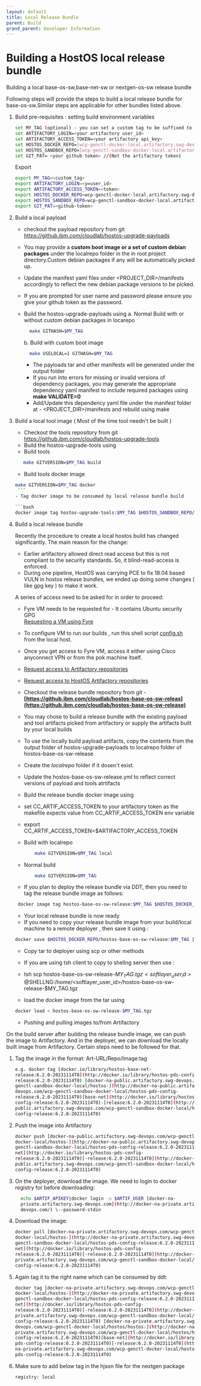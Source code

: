 ```yaml
---
layout: default
title: Local Release Bundle 
parent: Build
grand_parent: Developer Information
---
```



# Building a HostOS local release bundle

Building a local base-os-sw,base-net-sw or nextgen-os-sw release bundle

Following steps will provide the steps to build a local release bundle for
base-os-sw.Similar steps are applicable for other bundles listed above.

1. Build pre-requisites : setting build environment variables

      ```bash
      set MY_TAG (optional) - you can set a custom tag to be suffixed to all artifacts generated after build. eg. 3.0.0-hp24032021
      set ARTIFACTORY_LOGIN=<your artifactory user_id>
      set ARTIFACTORY_ACCESS_TOKEN=<your artifactory api_key>
      set HOSTOS_DOCKER_REPO=[wcp-genctl-docker-local.artifactory.swg-devops.com/hostos](http://wcp-genctl-docker-local.artifactory.swg-devops.com/hostos)
      set HOSTOS_SANDBOX_REPO=[wcp-genctl-sandbox-docker-local.artifactory.swg-devops.com/hostos](http://wcp-genctl-sandbox-docker-local.artifactory.swg-devops.com/hostos)
      set GIT_PAT= <your github token> //(Not the artifactory token)
      ```

      Export

      ``` bash
      export MY_TAG=<custom_tag>
      export ARTIFACTORY_LOGIN=<y=user_id>
      export ARTIFACTORY_ACCESS_TOKEN=<token>
      export HOSTOS_DOCKER_REPO=wcp-genctl-docker-local.artifactory.swg-devops.com/hostos
      export HOSTOS_SANDBOX_REPO=wcp-genctl-sandbox-docker-local.artifactory.swg-devops.com/hostos
      export GIT_PAT=<github-token>
      ```
  
2. Build a local payload

      - checkout the payload repository from git https://github.ibm.com/cloudlab/hostos-upgrade-payloads
      - You may provide a **custom boot image or a set of custom debian packages** under the localrepo folder in the in root project directory.Custom debian packages if any will be automatically picked up.
      - Update the manifest yaml files under <PROJECT_DIR>/manifests accordingly to reflect the new debian package versions to be picked.
      - If you are prompted for user name and password please ensure you give your github token as the password.
      - Build the hostos-upgrade-payloads using
      a. Normal Build with or without custom debian packages in locarepo

        ```bash
          make GITHASH=$MY_TAG
        ```

        b. Build with custom boot image

        ```bash
          make USELOCAL=1 GITHASH=$MY_TAG
        ```

        - The payloads tar and other manifests will be generated under the output folder
        - If you run into errors for missing or invalid versions of dependency packages, you may generate the appropriate dependency yaml manifest to include required packages using **make VALIDATE=0**
        - Add/Update this dependency yaml file under the manifest folder at - <PROJECT_DIR>/manifests and rebuild using make

3. Build a local tool image ( Most of the time tool needn't be built )

      - Checkout the tools repository from git  https://github.ibm.com/cloudlab/hostos-upgrade-tools
      - Build the hostos-upgrade-tools using
      - Build tools

      ```bash
         make GITVERSION=$MY_TAG build
      ```
      - Build tools docker image
      ```bash 
      make GITVERSION=$MY_TAG docker
       ```
      - Tag docker image to be consumed by local release bundle build
      
      ```bash
      docker image tag hostos-upgrade-tools:$MY_TAG $HOSTOS_SANDBOX_REPO/hostos-validate-tools:$MY_TAG
      
      ```

4. Build a local release bundle

    Recently the procedure to create a local hostos build has changed
    significantly. The main reason for the change:

    - Earlier artifactory allowed direct read access but this is not compliant to the security standards. So, it blind-read-access is enforced.
    - During one pipeline, HostOS was carrying PCE to fix 18.04 based VULN in hostos release bundles, we ended up doing some changes ( like gpg key ) to make it work.

     A series of access need to be asked for in order to proceed:

    - Fyre VM needs to be requested for - It contains Ubuntu security GPG  
    [Requesting a VM using Fyre](Requesting-a-VM-using-Fyre_201457902.html)  

    - To configure VM to run our builds , run this shell script
    [config.sh](https://confluence.swg.usma.ibm.com:8445/download/attachments/157353569/config.sh?version=1&modificationDate=1659407338739&api=v2)
    from the local host.

    - Once you get access to Fyre VM, access it either using Cisco anyconnect VPN or
    from the pok machine itself.

    - [Request access to Artifactory repositories](https://confluence.swg.usma.ibm.com:8445/display/DevOps/Request+access+to+Artifactory+repositories)
    - [Request access to HostOS Artifactory repositories](https://confluence.swg.usma.ibm.com:8445/display/HCP/Request+access+to+HostOS+Artifactory+repositories)
    - Checkout the release bundle repository from git - **[https://github.ibm.com/cloudlab/hostos-base-os-sw-releas](https://github.ibm.com/cloudlab/hostos-base-os-sw-release)**

    - You may chose to build a release bundle with the existing payload and tool artifacts picked from artifactory or supply the artifacts built by your local builds
    - To use the locally build payload artifacts, copy the contents from the output folder of hostos-upgrade-payloads to localrepo folder of hostos-base-os-sw-release
    - Create the _localrepo_ folder if it dosen't exist.
    - Update the hostos-base-os-sw-release.yml to reflect correct versions of payload and tools atrtifacts
    - Build the release bundle docker image using 
    - set CC_ARTIF_ACCESS_TOKEN to your artifactory token as the makefile expects value from CC_ARTIF_ACCESS_TOKEN env variable
    - export CC_ARTIF_ACCESS_TOKEN=$ARTIFACTORY_ACCESS_TOKEN
    - Build with localrepo

      ```bash
          make GITVERSION=$MY_TAG local
      ```

    - Normal build

      ```bash
          make GITVERSION=$MY_TAG
      ```

    - If you plan to deploy the release bundle via DDT, then you need to tag the release bundle image as follows:

     ```bash
      docker image tag hostos-base-os-sw-release:$MY_TAG $HOSTOS_DOCKER_REPO/hostos-base-os-sw-release:$MY_TAG
     ```

    - Your local release bundle is now ready
    - If you need to copy your release bundle image from your build/local machine to a remote deployer , then save it using :
  
    ```bash
    docker save $HOSTOS_DOCKER_REPO/hostos-base-os-sw-release:$MY_TAG | gzip > hostos-base-os-sw-release-$MY_TAG.tgz
     ```

    - Copy tar to deployer using scp or other methods

    - If you are using tsh client to copy to shellng server then use :

    - tsh scp hostos-base-os-sw-release-$MY_TAG.tgz <softlayer_user_id>@$SHELLNG:/home/<softlayer_user_id>/hostos-base-os-sw-release-$MY_TAG.tgz

    - load the docker image from the tar using

    ```bash
    docker load < hostos-base-os-sw-release-$MY_TAG.tgz
    ```
 
     - Pushing and pulling images to/from Artifactory

On the build server after building the release bundle image, we can push the
image to Artifactory. And in the deployer, we can download the locally built
image from Artifactory. Certain steps need to be followed for that.

1. Tag the image in the format: Art-URL/Repo/Image:tag  

      ```bash
      e.g. docker tag [docker.io/library/hostos-base-net-
      release:6.2.0-20231114T0](http://docker.io/library/hostos-pds-config-
      release:6.2.0-20231114T0) [docker-na-public.artifactory.swg-devops.com/wcp-
      genctl-sandbox-docker-local/hostos-](http://docker-na-public.artifactory.swg-
      devops.com/wcp-genctl-sandbox-docker-local/hostos-pds-config-
      release:6.2.0-20231114T0)[base-net](http://docker.io/library/hostos-pds-
      config-release:6.2.0-20231114T0)-[release:6.2.0-20231114T0](http://docker-na-
      public.artifactory.swg-devops.com/wcp-genctl-sandbox-docker-local/hostos-pds-
      config-release:6.2.0-20231114T0)
      ```

2. Push the image into Artifactory  

      ```bash
      docker push [docker-na-public.artifactory.swg-devops.com/wcp-genctl-sandbox-
      docker-local/hostos-](http://docker-na-public.artifactory.swg-devops.com/wcp-
      genctl-sandbox-docker-local/hostos-pds-config-release:6.2.0-20231114T0)[base-
      net](http://docker.io/library/hostos-pds-config-
      release:6.2.0-20231114T0)[-release:6.2.0-20231114T0](http://docker-na-
      public.artifactory.swg-devops.com/wcp-genctl-sandbox-docker-local/hostos-pds-
      config-release:6.2.0-20231114T0)
      ```

3. On the deployer, download the image. We need to login to docker registry for before downloading:  

    ```bash
      echo $ARTIF_APIKEY|docker login -u $ARTIF_USER [docker-na-
      private.artifactory.swg-devops.com](http://docker-na-private.artifactory.swg-
      devops.com/) \--password-stdin
    ```

4. Download the image:  

      ```bash
      docker pull [docker-na-private.artifactory.swg-devops.com/wcp-genctl-sandbox-
      docker-local/hostos-](http://docker-na-private.artifactory.swg-devops.com/wcp-
      genctl-sandbox-docker-local/hostos-pds-config-release:6.2.0-20231114T0)[base-
      net](http://docker.io/library/hostos-pds-config-
      release:6.2.0-20231114T0)[-release:6.2.0-20231114T0](http://docker-na-
      private.artifactory.swg-devops.com/wcp-genctl-sandbox-docker-local/hostos-pds-
      config-release:6.2.0-20231114T0)
      ```

5. Again tag it to the right name which can be consumed by ddt:  

      ```bash
      docker tag [docker-na-private.artifactory.swg-devops.com/wcp-genctl-sandbox-
      docker-local/hostos-](http://docker-na-private.artifactory.swg-devops.com/wcp-
      genctl-sandbox-docker-local/hostos-pds-config-release:6.2.0-20231114T0)[base-
      net](http://docker.io/library/hostos-pds-config-
      release:6.2.0-20231114T0)[-release:6.2.0-20231114T0](http://docker-na-
      private.artifactory.swg-devops.com/wcp-genctl-sandbox-docker-local/hostos-pds-
      config-release:6.2.0-20231114T0) [docker-na-private.artifactory.swg-
      devops.com/wcp-genctl-docker-local/hostos/hostos-](http://docker-na-
      private.artifactory.swg-devops.com/wcp-genctl-docker-local/hostos/hostos-pds-
      config-release:6.2.0-20231114T0)[base-net](http://docker.io/library/hostos-
      pds-config-release:6.2.0-20231114T0)[-release:6.2.0-20231114T0](http://docker-
      na-private.artifactory.swg-devops.com/wcp-genctl-docker-local/hostos/hostos-
      pds-config-release:6.2.0-20231114T0)
      ```

6. Make sure to add below tag in the hjson file for the nextgen package

      ```bash
      registry: local
      ```